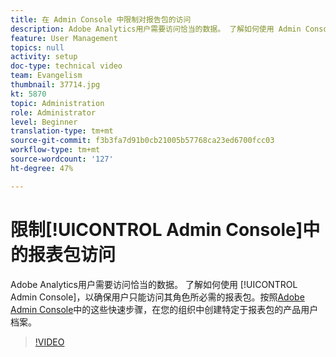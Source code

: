 ```yaml
---
title: 在 Admin Console 中限制对报告包的访问
description: Adobe Analytics用户需要访问恰当的数据。 了解如何使用 Admin Console，以确保用户只能访问其角色所必需的报表包。按照Adobe Admin Console中的这些快速步骤，在您的组织中创建特定于报表包的产品用户档案。
feature: User Management
topics: null
activity: setup
doc-type: technical video
team: Evangelism
thumbnail: 37714.jpg
kt: 5870
topic: Administration
role: Administrator
level: Beginner
translation-type: tm+mt
source-git-commit: f3b3fa7d91b0cb21005b57768ca23ed6700fcc03
workflow-type: tm+mt
source-wordcount: '127'
ht-degree: 47%

---
```



# 限制[!UICONTROL Admin Console]中的报表包访问

Adobe Analytics用户需要访问恰当的数据。 了解如何使用 [!UICONTROL Admin Console]，以确保用户只能访问其角色所必需的报表包。按照[Adobe Admin Console](https://adminconsole.adobe.com/)中的这些快速步骤，在您的组织中创建特定于报表包的产品用户档案。

>[!VIDEO](https://video.tv.adobe.com/v/37714/?quality=12&learn=on)
